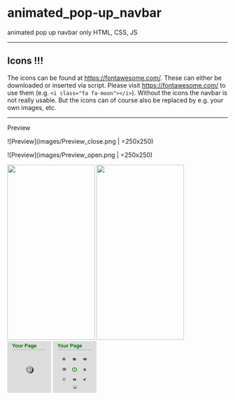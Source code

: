 # animated_pop-up_navbar

 animated pop up navbar only HTML, CSS, JS

--------------------------------------------------
## Icons !!!
The icons can be found at https://fontawesome.com/. These can either be downloaded or inserted via script. Please visit https://fontawesome.com/ to use them (e.g. `<i class="fa fa-moon"></i>`).
Without the icons the navbar is not really usable. But the icons can of course also be replaced by e.g. your own images, etc.

-------------------------------------------------

Preview

 ![Preview](images/Preview_close.png | =250x250)

 ![Preview](images/Preview_open.png | =250x250)



 <img src="https://camo.githubusercontent.com/..." data-canonical-src="images/Preview_close.png" width="200" height="400" />

 <img src="https://camo.githubusercontent.com/..." data-canonical-src="images/Preview_open.png" width="200" height="400" />

 <img src="images/Preview_close.png" width="100">

 <img src="images/Preview_open.png" width="100">



